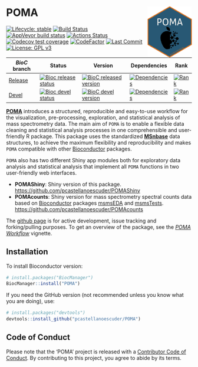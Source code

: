 
# POMA <img src='man/figures/logo.png' align="right" height="139" />

<!-- badges: start -->

[![Lifecycle:
stable](https://img.shields.io/badge/lifecycle-stable-brightgreen.svg)](https://www.tidyverse.org/lifecycle/#stable)
[![Build
Status](https://travis-ci.org/pcastellanoescuder/POMA.svg?branch=master)](https://travis-ci.org/pcastellanoescuder/POMA)
[![AppVeyor build
status](https://ci.appveyor.com/api/projects/status/github/pcastellanoescuder/POMA?branch=master&svg=true)](https://ci.appveyor.com/project/pcastellanoescuder/POMA)
[![Actions
Status](https://github.com/pcastellanoescuder/POMA/workflows/R-CMD-check/badge.svg)](https://github.com/pcastellanoescuder/POMA/actions)
[![Codecov test
coverage](https://codecov.io/gh/pcastellanoescuder/POMA/branch/master/graph/badge.svg)](https://codecov.io/gh/pcastellanoescuder/POMA?branch=master)
[![CodeFactor](https://www.codefactor.io/repository/github/pcastellanoescuder/POMA/badge)](https://www.codefactor.io/repository/github/pcastellanoescuder/POMA)
[![Last
Commit](https://img.shields.io/github/last-commit/pcastellanoescuder/POMA.svg)](https://github.com/pcastellanoescuder/POMA/commits/master)
[![License: GPL
v3](https://img.shields.io/badge/License-GPLv3-blue.svg)](https://www.gnu.org/licenses/gpl-3.0)

| *BioC* branch                                                           | Status                                                                                                                                                  | Version                                                                                                                                            | Dependencies                                                                                                                                         | Rank                                                                                                                         |
| ----------------------------------------------------------------------- | ------------------------------------------------------------------------------------------------------------------------------------------------------- | -------------------------------------------------------------------------------------------------------------------------------------------------- | ---------------------------------------------------------------------------------------------------------------------------------------------------- | ---------------------------------------------------------------------------------------------------------------------------- |
| [Release](http://bioconductor.org/packages/release/bioc/html/POMA.html) | [![Bioc release status](https://bioconductor.org/shields/build/release/bioc/POMA.svg)](https://bioconductor.org/checkResults/release/bioc-LATEST/POMA/) | [![BioC released version](https://img.shields.io/badge/release%20version-1.0.0-blue.svg)](https://www.bioconductor.org/packages/POMA)              | [![Dependencies](http://bioconductor.org/shields/dependencies/release/POMA.svg)](http://bioconductor.org/packages/release/bioc/html/POMA.html#since) | [![Rank](http://www.bioconductor.org/shields/downloads/release/POMA.svg)](https://bioconductor.org/packages/stats/bioc/POMA) |
| [Devel](http://bioconductor.org/packages/devel/bioc/html/POMA.html)     | [![Bioc devel status](https://bioconductor.org/shields/build/devel/bioc/POMA.svg)](https://bioconductor.org/checkResults/devel/bioc-LATEST/POMA/)       | [![BioC devel version](https://img.shields.io/badge/devel%20version-1.1.13-blue.svg)](https://bioconductor.org/packages/devel/bioc/html/POMA.html) | [![Dependencies](http://bioconductor.org/shields/dependencies/devel/POMA.svg)](http://bioconductor.org/packages/devel/bioc/html/POMA.html#since)     | [![Rank](http://www.bioconductor.org/shields/downloads/devel/POMA.svg)](https://bioconductor.org/packages/stats/bioc/POMA)   |

<!-- badges: end -->

[**POMA**](http://pcastellanoescuder.github.io/POMA/) introduces a
structured, reproducible and easy-to-use workflow for the visualization,
pre-processing, exploration, and statistical analysis of mass
spectrometry data. The main aim of `POMA` is to enable a flexible data
cleaning and statistical analysis processes in one comprehensible and
user-friendly R package. This package uses the standardized
[**MSnbase**](http://lgatto.github.io/MSnbase/) data structures, to
achieve the maximum flexibility and reproducibility and makes `POMA`
compatible with other [Bioconductor](https://bioconductor.org) packages.

`POMA` also has two different Shiny app modules both for exploratory
data analysis and statistical analysis that implement all `POMA`
functions in two user-friendly web interfaces.

  - **POMAShiny**: Shiny version of this package.
    <https://github.com/pcastellanoescuder/POMAShiny>  
  - **POMAcounts**: Shiny version for mass spectrometry spectral counts
    data based on [Bioconductor](https://bioconductor.org) packages
    [msmsEDA](https://bioconductor.org/packages/release/bioc/html/msmsEDA.html)
    and
    [msmsTests](https://bioconductor.org/packages/release/bioc/html/msmsTests.html).
    <https://github.com/pcastellanoescuder/POMAcounts>

The [github page](https://github.com/pcastellanoescuder/POMA) is for
active development, issue tracking and forking/pulling purposes. To get
an overview of the package, see the [*POMA
Workflow*](https://pcastellanoescuder.github.io/POMA/articles/POMA-demo.html)
vignette.

## Installation

To install Bioconductor version:

``` r
# install.packages("BiocManager")
BiocManager::install("POMA")
```

If you need the GitHub version (not recommended unless you know what you
are doing), use:

``` r
# install.packages("devtools")
devtools::install_github("pcastellanoescuder/POMA")
```

## Code of Conduct

Please note that the ‘POMA’ project is released with a [Contributor Code
of
Conduct](https://pcastellanoescuder.github.io/POMA/CODE_OF_CONDUCT.html).
By contributing to this project, you agree to abide by its terms.
